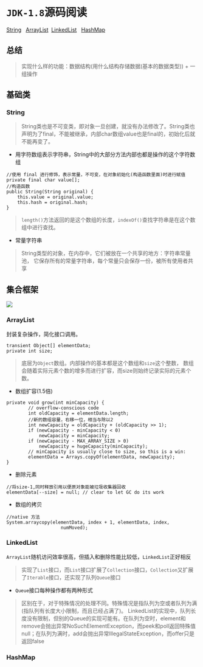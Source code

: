 # `JDK-1.8`源码阅读
[String](#String) &nbsp;
[ArrayList](#ArrayList) &nbsp;[LinkedList](#LinkedList) &nbsp; [HashMap](#HashMap)
## 总结
> 实现什么样的功能：数据结构(用什么结构存储数据(基本的数据类型)) + 一组操作
## 基础类
### String
> String类也是不可变类，即对象一旦创建，就没有办法修改了。String类也声明为了final，不能被继承，内部char数组value也是final的，初始化后就不能再变了。
- 用字符数组表示字符串，String中的大部分方法内部也都是操作的这个字符数组
```text
//使用 final 进行修饰，表示常量，不可变，在对象初始化(构造函数里面)时进行赋值
private final char value[];
//构造函数
public String(String original) {
    this.value = original.value;
    this.hash = original.hash;
}
```
> `length()`方法返回的是这个数组的长度，`indexOf()`查找字符串是在这个数组中进行查找。
- 常量字符串
> String类型的对象，在内存中，它们被放在一个共享的地方：字符串常量池，
它保存所有的常量字符串，每个常量只会保存一份，被所有使用者共享
## 集合框架
<img src="https://p6-juejin.byteimg.com/tos-cn-i-k3u1fbpfcp/d20706cc84b7421daa747c1566bde4a5~tplv-k3u1fbpfcp-watermark.image">

### ArrayList
封装复杂操作，简化接口调用。
```test
transient Object[] elementData; 
private int size;
```
> 底层为`Object`数组。内部操作的基本都是这个数组和`size`这个整数，
数组会随着实际元素个数的增多而进行扩容，而size则始终记录实际的元素个数。
- 数组扩容(1.5倍)
```text
private void grow(int minCapacity) {
        // overflow-conscious code
        int oldCapacity = elementData.length;
        //新的数组容量，右移一位，相当与除以2
        int newCapacity = oldCapacity + (oldCapacity >> 1);
        if (newCapacity - minCapacity < 0)
            newCapacity = minCapacity;
        if (newCapacity - MAX_ARRAY_SIZE > 0)
            newCapacity = hugeCapacity(minCapacity);
        // minCapacity is usually close to size, so this is a win:
        elementData = Arrays.copyOf(elementData, newCapacity);
}
```
- 删除元素
```text
//将size-1,同时释放引用以便原对象能被垃圾收集器回收
elementData[--size] = null; // clear to let GC do its work
```
- 数组的拷贝
```text
//native 方法
System.arraycopy(elementData, index + 1, elementData, index,
                    numMoved);
```
### LinkedList
`ArrayList`随机访问效率很高，但插入和删除性能比较低，`LinkedList`正好相反
> 实现了`List`接口，而`List`接口扩展了`Collection`接口，`Collection`又扩展了`Iterable`接口，还实现了队列`Queue`接口
- `Queue`接口每种操作都有两种形式
> 区别在于，对于特殊情况的处理不同。特殊情况是指队列为空或者队列为满(指队列有长度大小限制，而且已经占满了)。
LinkedList的实现中，队列长度没有限制，但别的Queue的实现可能有。在队列为空时，element和remove会抛出异常NoSuchElementException，而peek和poll返回特殊值null；在队列为满时，add会抛出异常IllegalStateException，而offer只是返回false
### HashMap
